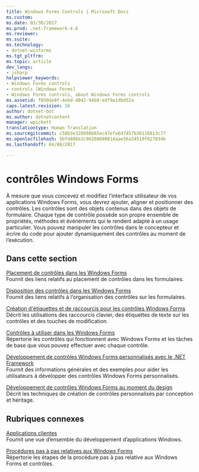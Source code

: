 ```yaml
---
title: Windows Forms Controls | Microsoft Docs
ms.custom: 
ms.date: 03/30/2017
ms.prod: .net-framework-4.6
ms.reviewer: 
ms.suite: 
ms.technology:
- dotnet-winforms
ms.tgt_pltfrm: 
ms.topic: article
dev_langs:
- jsharp
helpviewer_keywords:
- Windows Forms controls
- controls [Windows Forms]
- Windows Forms controls, about Windows Forms controls
ms.assetid: f050de8f-4ebd-4042-94b8-edf9a1dbd52a
caps.latest.revision: 16
author: dotnet-bot
ms.author: dotnetcontent
manager: wpickett
translationtype: Human Translation
ms.sourcegitcommit: c50b3e328998b65ec47efe6d7457b36116813c77
ms.openlocfilehash: 5bfd408e2c96260690814aae56a34519f627034b
ms.lasthandoff: 04/08/2017

---
```

# <a name="windows-forms-controls"></a>contrôles Windows Forms
À mesure que vous concevez et modifiez l’interface utilisateur de vos applications Windows Forms, vous devrez ajouter, aligner et positionner des contrôles. Les contrôles sont des objets contenus dans des objets de formulaire. Chaque type de contrôle possède son propre ensemble de propriétés, méthodes et événements qui le rendent adapté à un usage particulier. Vous pouvez manipuler les contrôles dans le concepteur et écrire du code pour ajouter dynamiquement des contrôles au moment de l’exécution.  
  
## <a name="in-this-section"></a>Dans cette section  
 [Placement de contrôles dans les Windows Forms](../../../../docs/framework/winforms/controls/putting-controls-on-windows-forms.md)  
 Fournit des liens relatifs au placement de contrôles dans les formulaires.  
  
 [Disposition des contrôles dans les Windows Forms](../../../../docs/framework/winforms/controls/arranging-controls-on-windows-forms.md)  
 Fournit des liens relatifs à l’organisation des contrôles sur les formulaires.  
  
 [Création d'étiquettes et de raccourcis pour les contrôles Windows Forms](../../../../docs/framework/winforms/controls/labeling-individual-windows-forms-controls-and-providing-shortcuts-to-them.md)  
 Décrit les utilisations des raccourcis clavier, des étiquettes de texte sur les contrôles et des touches de modification.  
  
 [Contrôles à utiliser dans les Windows Forms](../../../../docs/framework/winforms/controls/controls-to-use-on-windows-forms.md)  
 Répertorie les contrôles qui fonctionnent avec Windows Forms et les tâches de base que vous pouvez effectuer avec chaque contrôle.  
  
 [Développement de contrôles Windows Forms personnalisés avec le .NET Framework](../../../../docs/framework/winforms/controls/developing-custom-windows-forms-controls.md)  
 Fournit des informations générales et des exemples pour aider les utilisateurs à développer des contrôles Windows Forms personnalisés.  
  
 [Développement de contrôles Windows Forms au moment du design](../../../../docs/framework/winforms/controls/developing-windows-forms-controls-at-design-time.md)  
 Décrit les techniques de création de contrôles personnalisés par conception et héritage.  
  
## <a name="related-sections"></a>Rubriques connexes  
 [Applications clientes](../../../../docs/framework/develop-client-apps.md)  
 Fournit une vue d’ensemble du développement d’applications Windows.  
  
 [Procédures pas à pas relatives aux Windows Forms](http://msdn.microsoft.com/en-us/fd44d13d-4733-416f-aefc-32592e59e5d9)  
 Répertorie les étapes de la procédure pas à pas relative aux Windows Forms et contrôles.

